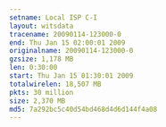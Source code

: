 ```yaml
---
setname: Local ISP C-I
layout: witsdata
tracename: 20090114-123000-0
end: Thu Jan 15 02:00:01 2009
originalname: 20090114-123000-0
gzsize: 1,178 MB
len: 0:30:00
start: Thu Jan 15 01:30:01 2009
totalwirelen: 18,507 MB
pkts: 30 million
size: 2,370 MB
md5: 7a292bc5c40d54bd468d4d6d144f4a08
---
```

